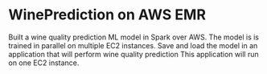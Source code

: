 # WinePrediction on AWS EMR
Built a wine quality prediction ML model in Spark over AWS. The model is
is trained in parallel on multiple EC2 instances.
Save and load the model in an application that will perform wine quality prediction
This application will run on one EC2 instance.
